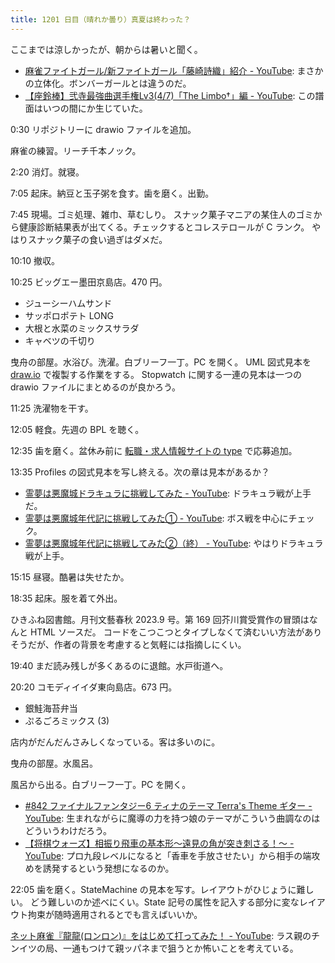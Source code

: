 ```yaml
---
title: 1201 日目（晴れか曇り）真夏は終わった？
---
```


ここまでは涼しかったが、朝からは暑いと聞く。

* [麻雀ファイトガール/新ファイトガール「藤崎詩織」紹介 - YouTube](https://www.youtube.com/watch?v=ue9Q85M5NEc):
  まさかの立体化。ボンバーガールとは違うのだ。
* [【座鈴棒】弐寺最強曲選手権Lv3(4/7)「The Limbo†」編 - YouTube](https://www.youtube.com/watch?v=Af_roGH53wc):
  この譜面はいつの間にか生じていた。

0:30 リポジトリーに drawio ファイルを追加。

麻雀の練習。リーチ千本ノック。

2:20 消灯。就寝。

7:05 起床。納豆と玉子粥を食す。歯を磨く。出勤。

7:45 現場。ゴミ処理、雑巾、草むしり。
スナック菓子マニアの某住人のゴミから健康診断結果表が出てくる。チェックするとコレステロールが C ランク。
やはりスナック菓子の食い過ぎはダメだ。

10:10 撤収。

10:25 ビッグエー墨田京島店。470 円。

* ジューシーハムサンド
* サッポロポテト LONG
* 大根と水菜のミックスサラダ
* キャベツの千切り

曳舟の部屋。水浴び。洗濯。白ブリーフ一丁。PC を開く。
UML 図式見本を [draw.io] で複製する作業をする。
Stopwatch に関する一連の見本は一つの drawio ファイルにまとめるのが良かろう。

11:25 洗濯物を干す。

12:05 軽食。先週の BPL を聴く。

12:35 歯を磨く。盆休み前に [転職・求人情報サイトの type](https://type.jp/) で応募追加。

13:35 Profiles の図式見本を写し終える。次の章は見本があるか？

* [霊夢は悪魔城ドラキュラに挑戦してみた - YouTube](https://www.youtube.com/watch?v=Jfdiyy1wrfk):
  ドラキュラ戦が上手だ。
* [霊夢は悪魔城年代記に挑戦してみた① - YouTube](https://www.youtube.com/watch?v=bpNXgasD1EY):
  ボス戦を中心にチェック。
* [霊夢は悪魔城年代記に挑戦してみた②（終） - YouTube](https://www.youtube.com/watch?v=Qn-EyhKD4mE):
  やはりドラキュラ戦が上手。

15:15 昼寝。酷暑は失せたか。

18:35 起床。服を着て外出。

ひきふね図書館。月刊文藝春秋 2023.9 号。第 169 回芥川賞受賞作の冒頭はなんと HTML ソースだ。
コードをこつこつとタイプしなくて済むいい方法がありそうだが、作者の背景を考慮すると気軽には指摘しにくい。

19:40 まだ読み残しが多くあるのに退館。水戸街道へ。

20:20 コモディイイダ東向島店。673 円。

* 銀鮭海苔弁当
* ぷるごろミックス (3)

店内がだんだんさみしくなっている。客は多いのに。

曳舟の部屋。水風呂。

風呂から出る。白ブリーフ一丁。PC を開く。

* [#842 ファイナルファンタジー6 ティナのテーマ Terra's Theme ギター - YouTube](https://www.youtube.com/watch?v=VLsmBPyWhW0):
  生まれながらに魔導の力を持つ娘のテーマがこういう曲調なのはどういうわけだろう。
* [【将棋ウォーズ】相振り飛車の基本形～遠見の角が突き刺さる！～ - YouTube](https://www.youtube.com/watch?v=0ocd7VOWazU):
  プロ九段レベルになると「香車を手放させたい」から相手の端攻めを誘発するという発想になるのか。

22:05 歯を磨く。StateMachine の見本を写す。レイアウトがひじょうに難しい。
どう難しいのか述べにくい。State 記号の属性を記入する部分に変なレイアウト拘束が随時適用されるとでも言えばいいか。

[ネット麻雀『龍龍(ロンロン)』をはじめて打ってみた！ - YouTube](https://www.youtube.com/watch?v=rMjmJMmMjC8):
ラス親のチンイツの局、一通もつけて親ッパネまで狙うとか怖いことを考えている。

[draw.io]: https://www.drawio.com/
